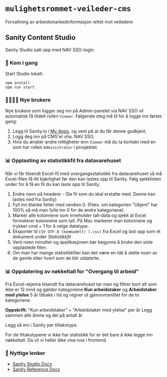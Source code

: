 # `mulighetsrommet-veileder-cms`

Forvaltning av arbeidsmarkedinformasjon rettet mot veiledere

## Sanity Content Studio

Sanity Studio satt opp med NAV SSO-login.

### 🚀 Kom i gang

Start Studio lokalt:

```
npm install
npm run start
```

### 👨‍👩‍👦‍👦 Nye brukere

Nye brukere som logger seg inn på Admin-panelet via NAV SSO vil automatisk få tildelt rollen `Viewer`.
Følgende steg må til for å logge inn første gang:

1. Legg til Sanity.io i [My Apps](https://myapps.microsoft.com/), og vent på at du får denne godkjent.
2. Logg deg inn på CMS'et vha. NAV SSO.
3. Hvis du ønsker andre rettigheter enn `Viewer` må du ta kontakt med en som har rollen `Administrator` i prosjektet.

### 📊 Opplasting av statistikkfil fra datavarehuset

Når vi får tilsendt Excel-fil med overgangsstatistikk fra datavarehuset så må Excel-filen få litt kjærlighet før den kan lastes opp til Sanity. Følg sjekklisten under for å få en fil du kan laste opp til Sanity.

1. Endre navn på headere - (Se fil som du skal erstatte med. Denne kan lastes ned fra Sanity)
2. Fyll inn blanke felter med verdien 0. (Feks. om kategorien "Ukjent" har 100% så må man fylle inn 0 for de andre kategoriene)
3. Marker alle kolonnene som inneholder tall-data og sjekk at Excel formaterer kolonnene som tall. På Mac markerer man kolonnene og trykker cmd + 1 for å velge datatype.
4. Eksporter til `CSV UTF-8 (kommadelt) (.csv)` fra Excel og last opp som et dokument under *Statistikkfil*
5. Vent noen minutter og applikasjonen bør begynne å bruke den siste opplastede filen.
6. Om man har mange statistikkfiler kan det være en idé å slette noen av de gamle etter hvert som de blir utdaterte.

### 📊 Oppdatering av nøkkeltall for "Overgang til arbeid"
Fra Excel-skjema tilsendt fra datavarehuset tar man og filtrer bort alt som ikke er 12 mnd og gjelder kategoriene **Kun arbeidstaker** og **Arbeidstaker med ytelse** 5 år tilbake i tid og regner ut gjennomsnittet for de to kategoriene.

**Oppskrift:**
"Kun arbeidstaker" + "Arbeidstaker med ytelse" per år
Legg sammen alle årene og del på antall år

Legg så inn i Sanity per tiltakstype.

For de tiltakstypene vi ikke har statistikk for er det bare å ikke legge inn nøkkeltall. Da vil vi heller ikke vise noe i frontend.

### 🔗 Nyttige lenker

- [Sanity Studio Docs](https://www.sanity.io/docs/sanity-studio)
- [Sanity Reference Docs](https://www.sanity.io/docs/reference)
